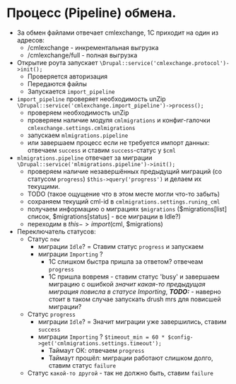 # Процесс (Pipeline) обмена.

* За обмен файлами отвечает cmlexchange, 1С приходит на один из адресов:
  - /cmlexchange - инкрементальная выгрузка
  - /cmlexchange/full - полная выгрузка 
* Открытие роута запускает `\Drupal::service('cmlexchange.protocol')->init();`
  - Проверяется авторизация
  - Передаются файлы
  - Запускается `import_pipeline`
* `import_pipeline` проверяет необходимость unZip `\Drupal::service('cmlexchange.import_pipeline')->process();`
  - проверяем необходимость unZip
  - проверяем наличие модуля `cmlmigrations` и конфиг-галочки `cmlexchange.settings.cmlmigrations`
  - запускаем `mlmigrations.pipeline`
  - или завершаем процесс если не требуется импорт данных: отвечаем `success` и ставим `success`-статус у `$cml`
* `mlmigrations.pipeline` отвечает за миграции `\Drupal::service('mlmigrations.pipeline')->init();`
  - проверяем наличие незавершённых предыдущий миграций (со статусом `progress`) `$this->query('progress')` и делаем их текущими.
  - TODO (такое ощущение что в этом месте могли что-то забыть)
  - сохраняем текущий cml-id в `cmlmigrations.settings.runing_cml`
  - получаем информацию о миграциях `$migrations` ($migrations[list] список, $migrations[status] - все миграции в Idle?)
  - переходим в $this->import($cml, $migrations)
* Переключатель статусов:
  - Статус `new`
    - миграции `Idle`? = Ставим статус `progress` и запускаем 
    - миграции `Importing` ?
       - 1C слишком быстра пришла за ответом? отвечеам `progress`
       - 1С пришла вовремя - ставим статус 'busy' и завершаем миграцию с ошибкой *значит какая-то предыдущая миграция повисла в статусе Importing*, ***TODO:*** - наверно стоит в таком случае запускать drush mrs для повисшей миграции?
  - Статус `progress`
      - миграции `Idle`? = Значит миграции уже завершились, ставим `success`
      - миграции `Importing` ? `$timeout_min = 60 * $config->get('cmlmigrations.settings.timeout');`
        - Таймаут ОК: отвечаем `progress`
        - Таймаут прошёл: миграции работают слишком долго, ставим статус `failure` 
  - Статус `какой-то другой` - так не должно быть, ставим `failure`
